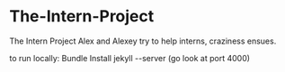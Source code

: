 The-Intern-Project
==================

The Intern Project
Alex and Alexey try to help interns, craziness ensues.

to run locally:
Bundle Install
jekyll --server
(go look at port 4000)
